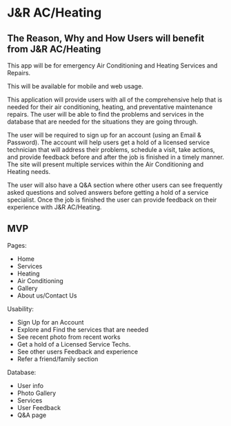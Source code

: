 # J&R AC/Heating 

## The Reason, Why and How Users will benefit from J&R AC/Heating

This app will be for emergency Air Conditioning and Heating Services and Repairs. 

This will be available for mobile and web usage.  

This application will provide users with all of the comprehensive help that is needed for their air conditioning, heating, and preventative  maintenance repairs. The user will be able to find the problems and services in the database that are needed for the situations they are going through. 

The user will be required to sign up for an account (using an Email & Password). The account will help users get a hold of a licensed service technician that will address their problems, schedule a visit, take actions, and provide feedback before and after the job is finished in a timely manner. The site will present multiple services within the Air Conditioning and Heating needs. 
 
The user will also have a Q&A section where other users can see frequently asked questions and solved answers before getting a hold of a service specialist.  Once the job is finished the user can provide feedback on their experience with J&R AC/Heating. 
  
## MVP
Pages: 

- Home 
- Services
- Heating 
- Air Conditioning 
- Gallery 
- About us/Contact Us


Usability: 

- Sign Up for an Account 
- Explore and Find the services that are needed
- See recent photo from recent works 
- Get a hold of a Licensed Service Techs. 
- See other users Feedback and experience 
- Refer a friend/family section

Database:

- User info
- Photo Gallery 
- Services 
- User Feedback
- Q&A page



